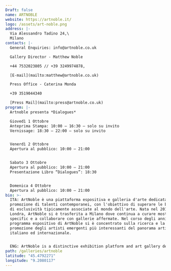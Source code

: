 ```yaml
---
Draft: false
name: ARTNOBLE
website: https://artnoble.it/
logo: /assets/art-noble.png
address: |-
  Via Alessandro Tadino 24,\
  Milano
contacts: |-
  General Enquiries: info@artnoble.co.uk

  Gallery Director - Matthew Noble 

  +44 7532023805 // +39 3249974878, 

  [E-mail](mailto:matthew@artnoble.co.uk)

  Press Office - Caterina Monda 

  +39 3519044340

  [Press Mail](mailto:press@artnoble.co.uk)
program: |-
  Artnoble presenta *Dialogues*

  Giovedì 1 Ottobre
  Anteprima Stampa: 10:00 – 16:30 – solo su invito
  Vernissage: 18:30 – 22:00 – solo su invito


  Venerdì 2 Ottobre
  Apertura al pubblico: 10:00 – 21:00


  Sabato 3 Ottobre
  Apertura al pubblico: 10:00 – 21:00
  Presentazione Libro “Dialogues”: 18:30


  Domenica 4 Ottobre
  Apertura al pubblico: 10:00 – 21:00
bio: >-
  ITA: ArtNoble è una piattaforma espositiva e galleria d'arte dedicata alla
  promozione di talenti contemporanei, con l'obiettivo di superare le barriere
  di esclusività tipicamente associate al mondo dell'arte. Nata nel 2018 a
  Londra, ArtNoble si è trasferita a Milano dove continua a curare mostre site
  specific e a collaborare con gallerie affermate. Nel corso degli anni, il
  programma espositivo di ArtNoble si è concentrato sulla ricerca e la
  promozione degli artisti emergenti più interessanti del panorama artistico
  italiano ed internazionale.


  ENG: ArtNoble is a distinctive exhibition platform and art gallery dedicated to the promotion of unique contemporary talents, aiming to push the barriers of exclusivity typically associated with the art world. Set up in 2018 in London, ArtNoble has since moved to Milan where it continues to curate site-specific exhibitions and collaborate with established galleries. Over the years, ArtNoble's exhibition program has focused on researching and showcasing the most exciting and sought-after emerging artists on the Italian and International art scene.
path: /galleries/artnoble
latitude: "45.4792271"
longitude: "9.2080117"
---
```

